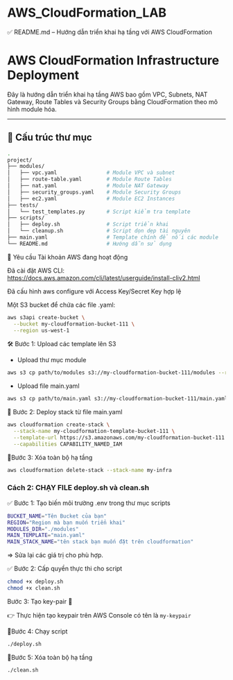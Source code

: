 # AWS_CloudFormation_LAB
✅ README.md – Hướng dẫn triển khai hạ tầng với AWS CloudFormation
# AWS CloudFormation Infrastructure Deployment

Đây là hướng dẫn triển khai hạ tầng AWS bao gồm VPC, Subnets, NAT Gateway, Route Tables và Security Groups bằng CloudFormation theo mô hình module hóa.

---

## 📁 Cấu trúc thư mục

```bash
.
project/
├── modules/
│   ├── vpc.yaml                # Module VPC và subnet
│   ├── route-table.yaml        # Module Route Tables
│   ├── nat.yaml                # Module NAT Gateway
│   ├── security_groups.yaml    # Module Security Groups
│   ├── ec2.yaml                # Module EC2 Instances
├── tests/
│   └── test_templates.py       # Script kiểm tra template
├── scripts/
│   ├── deploy.sh               # Script triển khai
│   └── cleanup.sh              # Script dọn dẹp tài nguyên
├── main.yaml                   # Template chính để nối các module
└── README.md                   # Hướng dẫn sử dụng
```
🧰 Yêu cầu
Tài khoản AWS đang hoạt động

Đã cài đặt AWS CLI: https://docs.aws.amazon.com/cli/latest/userguide/install-cliv2.html

Đã cấu hình aws configure với Access Key/Secret Key hợp lệ

Một S3 bucket để chứa các file .yaml:
```bash
aws s3api create-bucket \
  --bucket my-cloudformation-bucket-111 \
  --region us-west-1
```
🛠️ Bước 1: Upload các template lên S3
- Upload thư mục module
```bash
aws s3 cp path/to/modules s3://my-cloudformation-bucket-111/modules --region us-west-1 --recursive
```
- Upload file main.yaml
```bash
aws s3 cp path/to/main.yaml s3://my-cloudformation-bucket-111/main.yaml --region us-west-1
```

🚀 Bước 2: Deploy stack từ file main.yaml
```bash
aws cloudformation create-stack \
  --stack-name my-cloudformation-template-bucket-111 \
  --template-url https://s3.amazonaws.com/my-cloudformation-bucket-111 \
  --capabilities CAPABILITY_NAMED_IAM
```

🧹Bước 3: Xóa toàn bộ hạ tầng
```bash
aws cloudformation delete-stack --stack-name my-infra
```

###
### Cách 2: CHẠY FILE deploy.sh và clean.sh

✅ Bước 1: Tạo biến môi trường .env trong thư mục scripts
```bash
BUCKET_NAME="Tên Bucket của bạn"
REGION="Region mà bạn muốn triển khai"
MODULES_DIR="./modules"
MAIN_TEMPLATE="main.yaml"
MAIN_STACK_NAME="tên stack bạn muốn đặt trên cloudformation"
```
=> Sửa lại các giá trị cho phù hợp.

✅ Bước 2: Cấp quyền thực thi cho script
```bash
chmod +x deploy.sh
chmod +x clean.sh
```
Bước 3: Tạo key-pair 📌

👉 Thực hiện tạo keypair trên AWS Console có tên là `my-keypair`

🚀Bước 4: Chạy script 
```bash
./deploy.sh
```
🧹Bước 5: Xóa toàn bộ hạ tầng
```bash
./clean.sh
```
